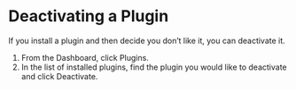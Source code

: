 # Deactivating a Plugin

If you install a plugin and then decide you don’t like it, you can deactivate it.

1. From the Dashboard, click Plugins.
2. In the list of installed plugins, find the plugin you would like to deactivate and click Deactivate.



